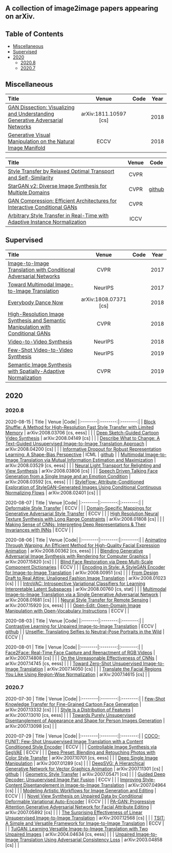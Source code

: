 ## A collection of image2image papers appearing on arXiv.

## Table of Contents

- [Miscellaneous](#miscellaneous)
- [Supervised](#supervised)
- [2020](#2020)
  - [2020.8](#20208)
  - [2020.7](#20207)


## Miscellaneous
|  Title  |   Venue  |Code|Year|
|:--------|:--------:|:--------:|:--------:|
| [GAN Dissection: Visualizing and Understanding Generative Adversarial Networks](http://arxiv.org/abs/1811.10597) | arXiv:1811.10597 [cs] |  | 2018 |
| [Generative Visual Manipulation on the Natural Image Manifold](http://arxiv.org/abs/1609.03552) | ECCV |  | 2018 |

|  Title  |   Venue  |Code|
|:--------|:--------:|:--------:|
| [Style Transfer by Relaxed Optimal Transport and Self-Similarity](http://arxiv.org/abs/1904.12785) | CVPR |  |
| [StarGAN v2: Diverse Image Synthesis for Multiple Domains](http://arxiv.org/abs/1912.01865) | CVPR | [github](https://github.com/clovaai/stargan-v2) |
| [GAN Compression: Efficient Architectures for Interactive Conditional GANs](http://openaccess.thecvf.com/content_CVPR_2020/html/Li_GAN_Compression_Efficient_Architectures_for_Interactive_Conditional_GANs_CVPR_2020_paper.html) | CVPR |  |
| [Arbitrary Style Transfer in Real-Time with Adaptive Instance Normalization](http://arxiv.org/abs/1703.06868) | ICCV |  |

## Supervised
|  Title  |   Venue  |Code|Year|
|:--------|:--------:|:--------:|:--------:|
| [Image-to-Image Translation with Conditional Adversarial Networks](http://arxiv.org/abs/1611.07004) | CVPR |  | 2017 |
| [Toward Multimodal Image-to-Image Translation](http://arxiv.org/abs/1711.11586) | NeurIPS |  | 2017 |
| [Everybody Dance Now](http://arxiv.org/abs/1808.07371) | arXiv:1808.07371 [cs] |  | 2018 |
| [High-Resolution Image Synthesis and Semantic Manipulation with Conditional GANs](http://arxiv.org/abs/1711.11585) | CVPR |  | 2018 |
| [Video-to-Video Synthesis](http://arxiv.org/abs/1808.06601) | NeurIPS |  | 2018 |
| [Few-Shot Video-to-Video Synthesis](http://arxiv.org/abs/1910.12713) | NeurIPS |  | 2019 |
| [Semantic Image Synthesis with Spatially-Adaptive Normalization](http://arxiv.org/abs/1903.07291) | CVPR |  | 2019 |


## 2020

### 2020.8

2020-08-15
|  Title  |   Venue  |Code|
|:--------|:--------:|:--------:|
| [Block Shuffle: A Method for High-Resolution Fast Style Transfer with Limited Memory](http://arxiv.org/abs/2008.03706) | arXiv:2008.03706 [cs, eess] |  |
| [Deep Sketch-Guided Cartoon Video Synthesis](http://arxiv.org/abs/2008.04149) | arXiv:2008.04149 [cs] |  |
| [Describe What to Change: A Text-Guided Unsupervised Image-to-Image Translation Approach](http://arxiv.org/abs/2008.04200) | arXiv:2008.04200 [cs] |  |
| [Informative Dropout for Robust Representation Learning: A Shape-Bias Perspective](http://arxiv.org/abs/2008.04254) | ICML | [github](https://github.com/bfshi/InfoDrop) |
| [Multimodal Image-to-Image Translation via Mutual Information Estimation and Maximization](http://arxiv.org/abs/2008.03529) | arXiv:2008.03529 [cs, eess] |  |
| [Neural Light Transport for Relighting and View Synthesis](http://arxiv.org/abs/2008.03806) | arXiv:2008.03806 [cs] |  |
| [Speech Driven Talking Face Generation from a Single Image and an Emotion Condition](http://arxiv.org/abs/2008.03592) | arXiv:2008.03592 [cs, eess] |  |
| [StyleFlow: Attribute-Conditioned Exploration of StyleGAN-Generated Images Using Conditional Continuous Normalizing Flows](http://arxiv.org/abs/2008.02401) | arXiv:2008.02401 [cs] |  |


2020-08-07
|  Title  |   Venue  |Code|
|:--------|:--------:|:--------:|
| [Deformable Style Transfer](http://arxiv.org/abs/2003.11038) | ECCV |  |
| [Domain-Specific Mappings for Generative Adversarial Style Transfer](http://arxiv.org/abs/2008.02198) | ECCV |  |
| [High Resolution Neural Texture Synthesis with Long Range Constraints](http://arxiv.org/abs/2008.01808) | arXiv:2008.01808 [cs] |  |
| [Making Sense of CNNs: Interpreting Deep Representations & Their Invariances with INNs](http://arxiv.org/abs/2008.01777) | ECCV |  |


2020-08-06
|  Title  |   Venue  |Code|
|:--------|:--------:|:--------:|
| [Animating Through Warping: An Efficient Method for High-Quality Facial Expression Animation](http://arxiv.org/abs/2008.00362) | arXiv:2008.00362 [cs, eess] |  |
| [Blending Generative Adversarial Image Synthesis with Rendering for Computer Graphics](http://arxiv.org/abs/2007.15820) | arXiv:2007.15820 [cs] |  |
| [Blind Face Restoration via Deep Multi-Scale Component Dictionaries](http://arxiv.org/abs/2008.00418) | ECCV |  |
| [Encoding in Style: A StyleGAN Encoder for Image-to-Image Translation](http://arxiv.org/abs/2008.00951) | arXiv:2008.00951 [cs] |  |
| [From Design Draft to Real Attire: Unaligned Fashion Image Translation](http://arxiv.org/abs/2008.01023) | arXiv:2008.01023 [cs] |  |
| [IntroVAC: Introspective Variational Classifiers for Learning Interpretable Latent Subspaces](http://arxiv.org/abs/2008.00760) | arXiv:2008.00760 [cs, stat] |  |
| [Multimodal Image-to-Image Translation via a Single Generative Adversarial Network](http://arxiv.org/abs/2008.01681) | arXiv:2008.01681 [cs] |  |
| [Neural Style Transfer for Remote Sensing](http://arxiv.org/abs/2007.15920) | arXiv:2007.15920 [cs, eess] |  |
| [Open-Edit: Open-Domain Image Manipulation with Open-Vocabulary Instructions](http://arxiv.org/abs/2008.01576) | ECCV |  |


2020-08-03
|  Title  |   Venue  |Code|
|:--------|:--------:|:--------:|
| [Contrastive Learning for Unpaired Image-to-Image Translation](http://arxiv.org/abs/2007.15651) | ECCV | [github](https://github.com/taesungp/contrastive-unpaired-translation) |
| [Unselfie: Translating Selfies to Neutral-Pose Portraits in the Wild](http://arxiv.org/abs/2007.15068) | ECCV |  |


2020-08-01
|  Title  |   Venue  |Code|
|:--------|:--------:|:--------:|
| [Face2Face: Real-Time Face Capture and Reenactment of RGB Videos](http://arxiv.org/abs/2007.14808) | arXiv:2007.14808 [cs] |  |
| [On the Unreasonable Effectiveness of CNNs](http://arxiv.org/abs/2007.14745) | arXiv:2007.14745 [cs, eess] |  |
| [Toward Zero-Shot Unsupervised Image-to-Image Translation](http://arxiv.org/abs/2007.14050) | arXiv:2007.14050 [cs] |  |
| [Translate the Facial Regions You Like Using Region-Wise Normalization](http://arxiv.org/abs/2007.14615) | arXiv:2007.14615 [cs] |  |


### 2020.7

2020-07-30
|  Title  |   Venue  |Code|
|:--------|:--------:|:--------:|
| [Few-Shot Knowledge Transfer for Fine-Grained Cartoon Face Generation](http://arxiv.org/abs/2007.13332) | arXiv:2007.13332 [cs] |  |
| [Style Is a Distribution of Features](http://arxiv.org/abs/2007.13010) | arXiv:2007.13010 [cs, eess] |  |
| [Towards Purely Unsupervised Disentanglement of Appearance and Shape for Person Images Generation](http://arxiv.org/abs/2007.13098) | arXiv:2007.13098 [cs] |  |

2020-07-29
|  Title  |   Venue  |Code|
|:--------|:--------:|:--------:|
| [COCO-FUNIT: Few-Shot Unsupervised Image Translation with a Content Conditioned Style Encoder](http://arxiv.org/abs/2007.07431) | ECCV |  |
| [Controllable Image Synthesis via SegVAE](http://arxiv.org/abs/2007.08397) | ECCV |  |
| [Deep Preset: Blending and Retouching Photos with Color Style Transfer](http://arxiv.org/abs/2007.10701) | arXiv:2007.10701 [cs, eess] |  |
| [Deep Single Image Manipulation](http://arxiv.org/abs/2007.01289) | arXiv:2007.01289 [cs] |  |
| [DeepSVG: A Hierarchical Generative Network for Vector Graphics Animation](http://arxiv.org/abs/2007.11301) | arXiv:2007.11301 [cs] | [github](https://github.com/alexandre01/deepsvg) |
| [Geometric Style Transfer](http://arxiv.org/abs/2007.05471) | arXiv:2007.05471 [cs] |  |
| [Guided Deep Decoder: Unsupervised Image Pair Fusion](http://arxiv.org/abs/2007.11766) | ECCV |  |
| [Improving Style-Content Disentanglement in Image-to-Image Translation](http://arxiv.org/abs/2007.04964) | arXiv:2007.04964 [cs] |  |
| [Modeling Artistic Workflows for Image Generation and Editing](http://arxiv.org/abs/2007.07238) | ECCV |  |
| [Novel View Synthesis on Unpaired Data by Conditional Deformable Variational Auto-Encoder](http://arxiv.org/abs/2007.10618) | ECCV |  |
| [PA-GAN: Progressive Attention Generative Adversarial Network for Facial Attribute Editing](http://arxiv.org/abs/2007.05892) | arXiv:2007.05892 [cs] |  |
| [The Surprising Effectiveness of Linear Unsupervised Image-to-Image Translation](http://arxiv.org/abs/2007.12568) | arXiv:2007.12568 [cs] |  |
| [TSIT: A Simple and Versatile Framework for Image-to-Image Translation](http://arxiv.org/abs/2007.12072) | ECCV |  |
| [TuiGAN: Learning Versatile Image-to-Image Translation with Two Unpaired Images](http://arxiv.org/abs/2004.04634) | arXiv:2004.04634 [cs, eess] |  |
| [Unpaired Image-to-Image Translation Using Adversarial Consistency Loss](http://arxiv.org/abs/2003.04858) | arXiv:2003.04858 [cs] |  |


